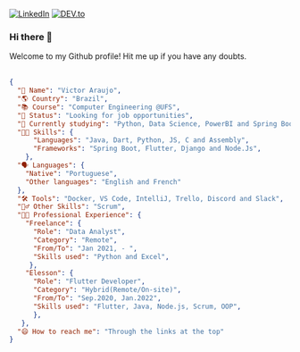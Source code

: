 [![LinkedIn][linkedin-shield]][linkedin-url]  [![DEV.to][devto-shield]][devto-url]   

### Hi there 👋

Welcome to my Github profile! Hit me up if you have any doubts.
<br/><br/>
<!-- 🔭 Looking for job opportunities.

💻 My skills include Flutter/Dart, Java, Python, HTML/CSS/JS, C and Assembly.

🌱 I’m currently studying Spring/Spring Boot.
 -->
<!-- 📫 How to reach me:  -->
```json
{
  "🧔 Name": "Victor Araujo",
  "🌎 Country": "Brazil",
  "📚 Course": "Computer Engineering @UFS",
  "🔭 Status": "Looking for job opportunities",
  "🌱 Currently studying": "Python, Data Science, PowerBI and Spring Boot",
  "👨‍💻 Skills": {
      "Languages": "Java, Dart, Python, JS, C and Assembly",
      "Frameworks": "Spring Boot, Flutter, Django and Node.Js",
    },
  "🗣️ Languages": {
    "Native": "Portuguese",
    "Other languages": "English and French"
  },
  "🛠️ Tools": "Docker, VS Code, IntelliJ, Trello, Discord and Slack",
  "🧙‍♂️ Other Skills": "Scrum",
  "👨‍💼 Professional Experience": {
    "Freelance": {
      "Role": "Data Analyst",
      "Category": "Remote",
      "From/To": "Jan 2021, - ",
      "Skills used": "Python and Excel",
     },
    "Elesson": {
      "Role": "Flutter Developer",
      "Category": "Hybrid(Remote/On-site)",
      "From/To": "Sep.2020, Jan.2022",
      "Skills used": "Flutter, Java, Node.js, Scrum, OOP",
      },
   },
  "😄 How to reach me": "Through the links at the top"
}
```

<!-- [<img src="https://github.com/FortAwesome/Font-Awesome/blob/master/svgs/brands/linkedin.svg" width=35 alt="Victor's LinkedIn">](https://www.linkedin.com/in/victorfa/)
[<img src="https://github.com/FortAwesome/Font-Awesome/blob/master/svgs/brands/github-square.svg" width=35 alt="Victor's landing page">](https://farvic.github.io/)
[<img src="https://github.com/FortAwesome/Font-Awesome/blob/master/svgs/brands/dev.svg" width=35 alt="Victor's dev.to">](https://dev.to/farvic) -->


[linkedin-shield]: https://img.shields.io/badge/-LinkedIn-blue.svg?style=for-the-badge
[linkedin-url]: https://linkedin.com/in/victorfa
[devto-shield]: https://img.shields.io/badge/-Dev-To.svg?style=for-the-badge&logo=dev.to&color=black
[devto-url]: https://dev.to/farvic
<!--
[<img src="https://github.com/FortAwesome/Font-Awesome/blob/master/svgs/brands/twitter-square.svg" width=35 alt="Victor's Twitter">](https://www.twitter.com/vicommit/)
-->



<!--
**farvic/farvic** is a ✨ _special_ ✨ repository because its `README.md` (this file) appears on your GitHub profile.

My journey as a developer did not start with a "Hello World". In fact, it all started when I decided do create a Ragnarok Online game server. There I had my first contact with PHP, MySQL, Apache and C. I learned how to write my first script looking for patterns in the files of other NPC's (Non-Player Character).

- 🔭 I’m currently working on ...
- 🌱 I’m currently learning HTML, CSS, Javascript, PHP and Django.
- 💻 My skills include Python, Flutter, Java and C.
- 👯 I’m looking to collaborate on ...
- 🤔 I’m looking for help with ...
- 💬 Ask me about ...
- 📫 How to reach me: ...
- 😄 Pronouns: ...
- ⚡ Fun fact: ...
-->
